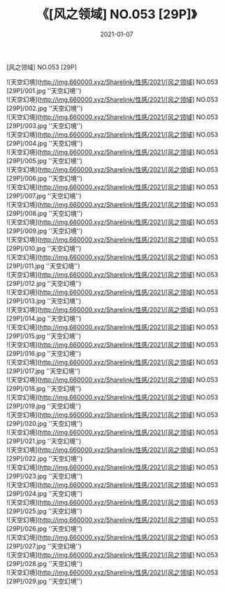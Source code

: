 ﻿---
layout: post
title:  《[风之领域] NO.053 [29P]》
date:   2021-01-07
img: http://img.660000.xyz/Sharelink/性感/2021/[风之领域] NO.053 [29P]/000.jpg
categories: [美女, 性感, 泳衣]
---

[风之领域] NO.053 [29P]



![天空幻境](http://img.660000.xyz/Sharelink/性感/2021/[风之领域] NO.053 [29P]/001.jpg ''天空幻境'') <br>
![天空幻境](http://img.660000.xyz/Sharelink/性感/2021/[风之领域] NO.053 [29P]/002.jpg ''天空幻境'') <br>
![天空幻境](http://img.660000.xyz/Sharelink/性感/2021/[风之领域] NO.053 [29P]/003.jpg ''天空幻境'') <br>
![天空幻境](http://img.660000.xyz/Sharelink/性感/2021/[风之领域] NO.053 [29P]/004.jpg ''天空幻境'') <br>
![天空幻境](http://img.660000.xyz/Sharelink/性感/2021/[风之领域] NO.053 [29P]/005.jpg ''天空幻境'') <br>
![天空幻境](http://img.660000.xyz/Sharelink/性感/2021/[风之领域] NO.053 [29P]/006.jpg ''天空幻境'') <br>
![天空幻境](http://img.660000.xyz/Sharelink/性感/2021/[风之领域] NO.053 [29P]/007.jpg ''天空幻境'') <br>
![天空幻境](http://img.660000.xyz/Sharelink/性感/2021/[风之领域] NO.053 [29P]/008.jpg ''天空幻境'') <br>
![天空幻境](http://img.660000.xyz/Sharelink/性感/2021/[风之领域] NO.053 [29P]/009.jpg ''天空幻境'') <br>
![天空幻境](http://img.660000.xyz/Sharelink/性感/2021/[风之领域] NO.053 [29P]/010.jpg ''天空幻境'') <br>
![天空幻境](http://img.660000.xyz/Sharelink/性感/2021/[风之领域] NO.053 [29P]/011.jpg ''天空幻境'') <br>
![天空幻境](http://img.660000.xyz/Sharelink/性感/2021/[风之领域] NO.053 [29P]/012.jpg ''天空幻境'') <br>
![天空幻境](http://img.660000.xyz/Sharelink/性感/2021/[风之领域] NO.053 [29P]/013.jpg ''天空幻境'') <br>
![天空幻境](http://img.660000.xyz/Sharelink/性感/2021/[风之领域] NO.053 [29P]/014.jpg ''天空幻境'') <br>
![天空幻境](http://img.660000.xyz/Sharelink/性感/2021/[风之领域] NO.053 [29P]/015.jpg ''天空幻境'') <br>
![天空幻境](http://img.660000.xyz/Sharelink/性感/2021/[风之领域] NO.053 [29P]/016.jpg ''天空幻境'') <br>
![天空幻境](http://img.660000.xyz/Sharelink/性感/2021/[风之领域] NO.053 [29P]/017.jpg ''天空幻境'') <br>
![天空幻境](http://img.660000.xyz/Sharelink/性感/2021/[风之领域] NO.053 [29P]/018.jpg ''天空幻境'') <br>
![天空幻境](http://img.660000.xyz/Sharelink/性感/2021/[风之领域] NO.053 [29P]/019.jpg ''天空幻境'') <br>
![天空幻境](http://img.660000.xyz/Sharelink/性感/2021/[风之领域] NO.053 [29P]/020.jpg ''天空幻境'') <br>
![天空幻境](http://img.660000.xyz/Sharelink/性感/2021/[风之领域] NO.053 [29P]/021.jpg ''天空幻境'') <br>
![天空幻境](http://img.660000.xyz/Sharelink/性感/2021/[风之领域] NO.053 [29P]/022.jpg ''天空幻境'') <br>
![天空幻境](http://img.660000.xyz/Sharelink/性感/2021/[风之领域] NO.053 [29P]/023.jpg ''天空幻境'') <br>
![天空幻境](http://img.660000.xyz/Sharelink/性感/2021/[风之领域] NO.053 [29P]/024.jpg ''天空幻境'') <br>
![天空幻境](http://img.660000.xyz/Sharelink/性感/2021/[风之领域] NO.053 [29P]/025.jpg ''天空幻境'') <br>
![天空幻境](http://img.660000.xyz/Sharelink/性感/2021/[风之领域] NO.053 [29P]/026.jpg ''天空幻境'') <br>
![天空幻境](http://img.660000.xyz/Sharelink/性感/2021/[风之领域] NO.053 [29P]/027.jpg ''天空幻境'') <br>
![天空幻境](http://img.660000.xyz/Sharelink/性感/2021/[风之领域] NO.053 [29P]/028.jpg ''天空幻境'') <br>
![天空幻境](http://img.660000.xyz/Sharelink/性感/2021/[风之领域] NO.053 [29P]/029.jpg ''天空幻境'') <br>